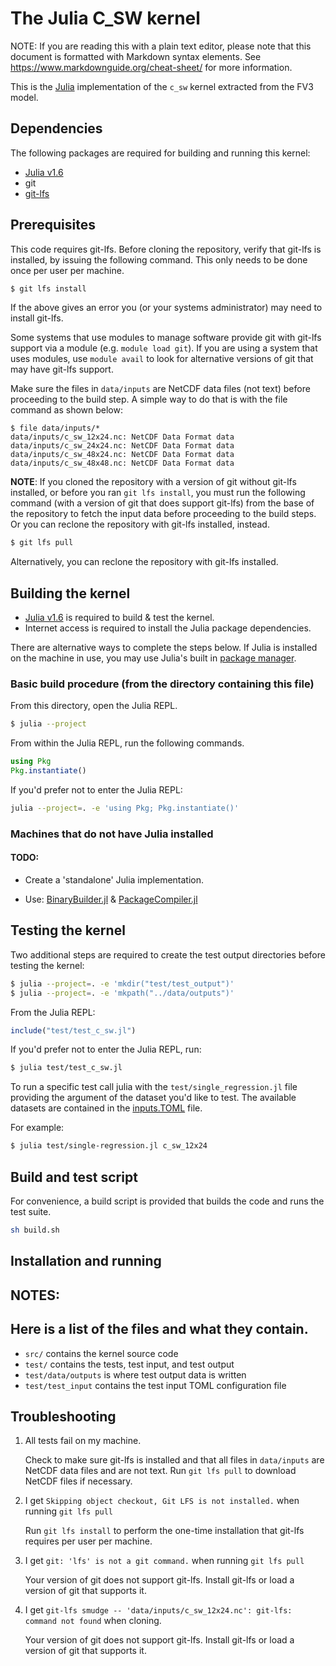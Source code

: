 # The Julia C_SW kernel

NOTE: If you are reading this with a plain text editor, please note that this document is
formatted with Markdown syntax elements.  See https://www.markdownguide.org/cheat-sheet/
for more information.

This is the [Julia](https://github.com/JuliaLang/julia) implementation of the `c_sw` kernel extracted from the FV3 model.

## Dependencies
The following packages are required for building and running this kernel:

* [Julia v1.6](https://julialang.org/downloads/) 
* git
* [git-lfs](https://git-lfs.github.com/)


## Prerequisites
This code requires git-lfs. Before cloning the repository, verify that git-lfs is installed, by issuing the following command. This only needs to be done once per user per machine.

```bash
$ git lfs install
```

If the above gives an error you (or your systems administrator) may need to install git-lfs.

Some systems that use modules to manage software provide git with git-lfs support via a
module (e.g. `module load git`).  If you are using a system that uses modules, use
`module avail` to look for alternative versions of git that may have git-lfs support.

Make sure the files in `data/inputs` are NetCDF data files (not text) before proceeding to
the build step. A simple way to do that is with the file command as shown below:

```
$ file data/inputs/*
data/inputs/c_sw_12x24.nc: NetCDF Data Format data
data/inputs/c_sw_24x24.nc: NetCDF Data Format data
data/inputs/c_sw_48x24.nc: NetCDF Data Format data
data/inputs/c_sw_48x48.nc: NetCDF Data Format data
```

**NOTE**: If you cloned the repository with a version of git without git-lfs installed, or before you ran `git lfs install`, you
must run the following command (with a version of git that does support git-lfs) from the base
of the repository to fetch the input data before proceeding to the build steps. Or you can
reclone the repository with git-lfs installed, instead.

```bash
$ git lfs pull
```

Alternatively, you can reclone the repository with git-lfs installed.

## Building the kernel

* [Julia v1.6](https://julialang.org/downloads/) is required to build & test the kernel.
* Internet access is required to install the Julia package dependencies. 


There are alternative ways to complete the steps below. If Julia is installed on the machine in use, you may use Julia's built in [package manager](https://pkgdocs.julialang.org/dev/getting-started/#Getting-Started-with-Environments).


### Basic build procedure (from the directory containing this file)

From this directory, open the Julia REPL.

```bash
$ julia --project
```
From within the Julia REPL, run the following commands. 

```julia 
using Pkg 
Pkg.instantiate()
```

If you'd prefer not to enter the Julia REPL: 

```bash 
julia --project=. -e 'using Pkg; Pkg.instantiate()'
```

### Machines that do not have Julia installed

#### TODO:
* Create a 'standalone' Julia implementation.

* Use: [BinaryBuilder.jl](https://github.com/JuliaPackaging/BinaryBuilder.jl)
       & [PackageCompiler.jl](https://github.com/JuliaLang/PackageCompiler.jl)

## Testing the kernel

Two additional steps are required to create the test output directories before testing the kernel:

```bash
$ julia --project=. -e 'mkdir("test/test_output")'
$ julia --project=. -e 'mkpath("../data/outputs")'
```

From the Julia REPL: 

```julia 
include("test/test_c_sw.jl")
```
If you'd prefer not to enter the Julia REPL, run: 
```bash
$ julia test/test_c_sw.jl
```

To run a specific test call julia with the `test/single_regression.jl` file providing the argument of the dataset you'd like to test. The available datasets are contained in the [inputs.TOML](test/data/inputs/inputs.toml) file.

For example: 

```bash 
$ julia test/single-regression.jl c_sw_12x24
```

## Build and test script

For convenience, a build script is provided that builds the code and runs the test suite.

```bash
sh build.sh
```

## Installation and running


## NOTES:

## Here is a list of the files and what they contain.


- `src/` contains the kernel source code
- `test/` contains the tests, test input, and test output
- `test/data/outputs` is where test output data is written
- `test/test_input` contains the test input TOML configuration file

## Troubleshooting

1. All tests fail on my machine.

    Check to make sure git-lfs is installed and that all files in `data/inputs` are NetCDF 
    data files and are not text. Run `git lfs pull` to download NetCDF files if necessary.

2. I get `Skipping object checkout, Git LFS is not installed.` when running `git lfs pull`

    Run `git lfs install` to perform the one-time installation that git-lfs requires per user per machine.

3. I get `git: 'lfs' is not a git command.` when running `git lfs pull`

    Your version of git does not support git-lfs. Install git-lfs or load a version of git that supports it.

4. I get `git-lfs smudge -- 'data/inputs/c_sw_12x24.nc': git-lfs: command not found` when cloning.

    Your version of git does not support git-lfs. Install git-lfs or load a version of git that supports it.

